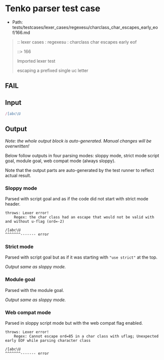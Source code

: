 # Tenko parser test case

- Path: tests/testcases/lexer_cases/regexesu/charclass_char_escapes_early_eof/166.md

> :: lexer cases : regexesu : charclass char escapes early eof
>
> ::> 166
>
> Imported lexer test
>
> escaping a prefixed single uc letter

## FAIL

## Input

`````js
/[abc\U
`````

## Output

_Note: the whole output block is auto-generated. Manual changes will be overwritten!_

Below follow outputs in four parsing modes: sloppy mode, strict mode script goal, module goal, web compat mode (always sloppy).

Note that the output parts are auto-generated by the test runner to reflect actual result.

### Sloppy mode

Parsed with script goal and as if the code did not start with strict mode header.

`````
throws: Lexer error!
    Regex: the char class had an escape that would not be valid with and without u-flag (ord=-2)

/[abc\U
^^^^^^^------- error
`````

### Strict mode

Parsed with script goal but as if it was starting with `"use strict"` at the top.

_Output same as sloppy mode._

### Module goal

Parsed with the module goal.

_Output same as sloppy mode._

### Web compat mode

Parsed in sloppy script mode but with the web compat flag enabled.

`````
throws: Lexer error!
    Regex: Cannot escape ord=85 in a char class with uflag; Unexpected early EOF while parsing character class

/[abc\U
^^^^^^^------- error
`````

